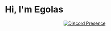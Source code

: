 <h1>Hi, I'm Egolas</h1>
<div align="center">
  
[![Discord Presence](https://lanyard-profile-readme.vercel.app/api/705355571209175071)](https://discord.com/users/705355571209175071)
  
</div>
